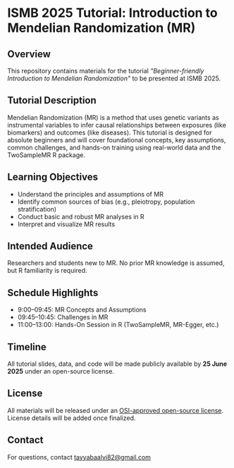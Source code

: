 # ISMB 2025 Tutorial: Introduction to Mendelian Randomization (MR)

## Overview

This repository contains materials for the tutorial _"Beginner-friendly Introduction to Mendelian Randomization"_ to be presented at ISMB 2025.

## Tutorial Description

Mendelian Randomization (MR) is a method that uses genetic variants as instrumental variables to infer causal relationships between exposures (like biomarkers) and outcomes (like diseases). This tutorial is designed for absolute beginners and will cover foundational concepts, key assumptions, common challenges, and hands-on training using real-world data and the TwoSampleMR R package.

## Learning Objectives

- Understand the principles and assumptions of MR
- Identify common sources of bias (e.g., pleiotropy, population stratification)
- Conduct basic and robust MR analyses in R
- Interpret and visualize MR results

## Intended Audience

Researchers and students new to MR. No prior MR knowledge is assumed, but R familiarity is required.

## Schedule Highlights

- 9:00–09:45: MR Concepts and Assumptions
- 09:45–10:45: Challenges in MR
- 11:00–13:00: Hands-On Session in R (TwoSampleMR, MR-Egger, etc.)

## Timeline

All tutorial slides, data, and code will be made publicly available by **25 June 2025** under an open-source license.

## License

All materials will be released under an [OSI-approved open-source license](https://opensource.org/licenses). License details will be added once finalized.

## Contact

For questions, contact tayyabaalvi82@gmail.com
